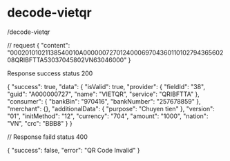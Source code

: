 # decode-vietqr

/decode-vietqr

// request
{
    "content": "00020101021138540010A00000072701240006970436011010279436560208QRIBFTTA53037045802VN63046000"
}

Response success status 200

{
  "success": true,
  "data": {
    "isValid": true,
    "provider": {
      "fieldId": "38",
      "guid": "A000000727",
      "name": "VIETQR",
      "service": "QRIBFTTA"
    },
    "consumer": {
      "bankBin": "970416",
      "bankNumber": "257678859"
    },
    "merchant": {},
    "additionalData": {
      "purpose": "Chuyen tien"
    },
    "version": "01",
    "initMethod": "12",
    "currency": "704",
    "amount": "1000",
    "nation": "VN",
    "crc": "BBB8"
  }
}

// Response faild status 400

{
    "success": false,
    "error": "QR Code Invalid"
}
